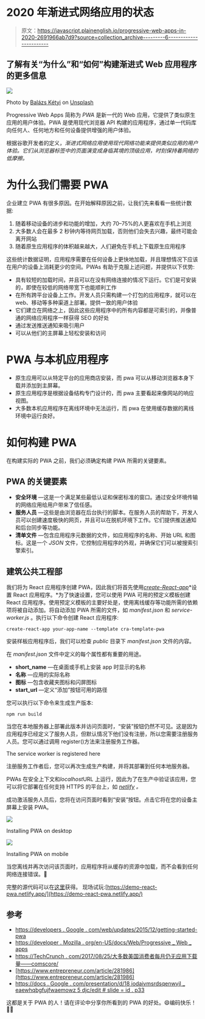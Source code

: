 # 2020 年渐进式网络应用的状态

> 原文：<https://javascript.plainenglish.io/progressive-web-apps-in-2020-2691966ab7d9?source=collection_archive---------6----------------------->

## 了解有关“为什么”和“如何”构建渐进式 Web 应用程序的更多信息

![](img/2f2f1d944821bade96bcf398a8393878.png)

Photo by [Balázs Kétyi](https://unsplash.com/@balazsketyi?utm_source=unsplash&utm_medium=referral&utm_content=creditCopyText) on [Unsplash](https://unsplash.com/s/photos/webp-application?utm_source=unsplash&utm_medium=referral&utm_content=creditCopyText)

Progressive Web Apps 简称为 *PWA* 是新一代的 Web 应用，它提供了类似原生应用的用户体验。PWA 是使用现代浏览器 API 构建的应用程序，通过单一代码库向任何人、任何地方和任何设备提供增强的用户体验。

根据谷歌开发者的定义，*渐进式网络应用使用现代网络功能来提供类似应用的用户体验。它们从浏览器标签中的页面演变成身临其境的顶级应用，时刻保持着网络的低摩擦。*

# 为什么我们需要 PWA

企业建立 PWA 有很多原因。在开始解释原因之前，让我们先来看看一些统计数据:

1.  随着移动设备的进步和功能的增加，大约 70–75%的人更喜欢在手机上浏览
2.  大多数人会在最多 2 秒钟内等待网页加载，否则他们会失去兴趣，最终可能会离开网站
3.  随着原生应用程序的体积越来越大，人们避免在手机上下载原生应用程序

这些统计数据证明，应用程序需要在任何设备上更快地加载，并且理想情况下应该在用户的设备上消耗更少的空间。PWAs 有助于克服上述问题，并提供以下优势:

*   具有较短的加载时间，并且可以在没有网络连接的情况下运行。它们是可安装的，即使在较低的网络带宽下也能顺利工作
*   在所有跨平台设备上工作。开发人员只需构建一个打包的应用程序，就可以在 web、移动等多种渠道上部署。提供一致的用户体验
*   它们建立在网络之上，因此这些应用程序中的所有内容都是可索引的，并像普通的网络应用程序一样获得 SEO 的好处
*   通过发送推送通知来吸引用户
*   可以从他们的主屏幕上轻松安装和访问

# PWA 与本机应用程序

*   原生应用可以从特定平台的应用商店安装，而 pwa 可以从移动浏览器本身下载并添加到主屏幕。
*   原生应用程序是根据设备结构专门设计的，而 pwa 主要看起来像网站的响应视图。
*   大多数本机应用程序在离线环境中无法运行，而 pwa 在使用缓存数据的离线环境中运行良好。

# 如何构建 PWA

在构建实际的 PWA 之前，我们必须确定构建 PWA 所需的关键要素。

## PWA 的关键要素

*   **安全环境** —这是一个满足某些最低认证和保密标准的窗口。通过安全环境传输的网络应用给用户带来了信任感。
*   **服务人员** —这些是由浏览器在后台执行的脚本。在服务人员的帮助下，开发人员可以创建速度极快的网页，并且可以在脱机环境下工作。它们提供推送通知和后台同步等功能。
*   **清单文件** —包含应用程序元数据的文件，如应用程序的名称、开始 URL 和图标。这是一个 *JSON* 文件，它控制应用程序的外观，并确保它们可以被搜索引擎索引。

## 建筑公共工程部

我们将为 React 应用程序创建 PWA，因此我们将首先使用[*create-React-app*](https://create-react-app.dev/)*设置 React 应用程序。*为了快速设置，您可以使用 PWA 可用的预定义模板创建 React 应用程序。使用预定义模板的主要好处是，使用离线缓存等功能所需的依赖项将被自动添加。将自动添加 PWA 所需的文件，如 *manifest.json* 和 *service-worker.js* 。执行以下命令创建 React 应用程序:

```
create-react-app your-app-name --template cra-template-pwa
```

安装样板应用程序后，我们可以检查 *public* 目录下 *manifest.json* 文件的内容。

在 *manifest.json* 文件中定义的每个属性都有重要的用途。

*   **short_name** —在桌面或手机上安装 app 时显示的名称
*   **名称** —应用的实际名称
*   **图标** —包含收藏夹图标和闪屏图标
*   **start_url** —定义“添加”按钮可用的路径

您可以执行以下命令来生成生产版本:

```
npm run build
```

当您在本地服务器上部署此版本并访问页面时，“安装”按钮仍然不可见。这是因为应用程序已经定义了服务人员，但默认情况下他们没有注册，所以您需要注册服务人员。您可以通过调用 register()方法来注册服务工作器。

The service worker is registered here

注册服务工作者后，您可以再次生成生产构建，并将其部署到任何本地服务器。

PWAs 在安全上下文和*localhost*URL 上运行，因此为了在生产中验证该应用，您可以将它部署在任何支持 HTTPS 的平台上，如 [*netlify*](https://www.netlify.com/) *。*

成功激活服务人员后，您将在访问页面时看到“安装”按钮。点击它将在您的设备主屏幕上安装 PWA。

![](img/75b05ca4735b041e0353cb839974362b.png)

Installing PWA on desktop

![](img/3a95df5327ecd750b4f1b8d8f5da97d0.png)

Installing PWA on mobile

当您离线并再次访问该页面时，应用程序将从缓存的资源中加载，而不会看到任何网络连接错误。🚀

完整的源代码可以在[这里](https://github.com/pmehta-18/react-pwa)获得。
现场试玩:[https://demo-react-pwa.netlify.app/](https://demo-react-pwa.netlify.app/)

## 参考

*   [https://developers . Google . com/web/updates/2015/12/getting-started-pwa](https://developers.google.com/web/updates/2015/12/getting-started-pwa)
*   [https://developer . Mozilla . org/en-US/docs/Web/Progressive _ Web _ apps](https://developer.mozilla.org/en-US/docs/Web/Progressive_web_apps)
*   [https://TechCrunch . com/2017/08/25/大多数美国消费者每月仍无应用下载量——comscore/](https://techcrunch.com/2017/08/25/majority-of-u-s-consumers-still-download-zero-apps-per-month-says-comscore/)
*   [https://www.entrepreneur.com/article/281986](https://www.entrepreneur.com/article/281986)
*   [https://docs . Google . com/presentation/d/18 iodaivmsrdsqenwvjl _ eaewhqbgfujfwaemowz 5 djc/edit # slide = id . p33](https://docs.google.com/presentation/d/18IOdAivMSRDsqEnwvJL_eaEWhqBgFUjFWEamoWZ5djc/edit#slide=id.p33)

这都是关于 PWA 的人！请在评论中分享你所看到的 PWA 的好处。😄编码快乐！👩‍💻